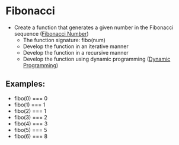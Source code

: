 # Fibonacci

- Create a function that generates a given number in the Fibonacci sequence ([Fibonacci Number](https://en.wikipedia.org/wiki/Fibonacci_number))
  - The function signature: fibo(num)
  - Develop the function in an iterative manner
  - Develop the function in a recursive manner
  - Develop the function using dynamic programming ([Dynamic Programming](https://en.wikipedia.org/wiki/Dynamic_programming))

## Examples:

- fibo(0) === 0
- fibo(1) === 1
- fibo(2) === 1
- fibo(3) === 2
- fibo(4) === 3
- fibo(5) === 5
- fibo(6) === 8
